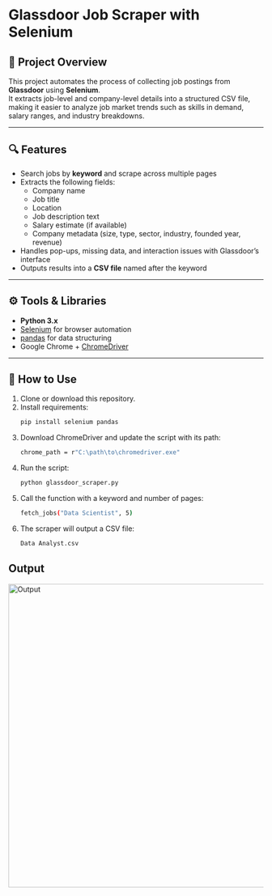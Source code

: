 # Glassdoor Job Scraper with Selenium

## 📌 Project Overview
This project automates the process of collecting job postings from **Glassdoor** using **Selenium**.  
It extracts job-level and company-level details into a structured CSV file, making it easier to analyze job market trends such as skills in demand, salary ranges, and industry breakdowns.

---

## 🔍 Features
- Search jobs by **keyword** and scrape across multiple pages  
- Extracts the following fields:
  - Company name  
  - Job title  
  - Location  
  - Job description text  
  - Salary estimate (if available)  
  - Company metadata (size, type, sector, industry, founded year, revenue)  
- Handles pop-ups, missing data, and interaction issues with Glassdoor’s interface  
- Outputs results into a **CSV file** named after the keyword  

---

## ⚙️ Tools & Libraries
- **Python 3.x**  
- [Selenium](https://www.selenium.dev/) for browser automation  
- [pandas](https://pandas.pydata.org/) for data structuring  
- Google Chrome + [ChromeDriver](https://sites.google.com/chromium.org/driver/)  

---

## 🚀 How to Use
1. Clone or download this repository.  
2. Install requirements:  
   ```bash
   pip install selenium pandas
3. Download ChromeDriver and update the script with its path:
   ```bash
   chrome_path = r"C:\path\to\chromedriver.exe"
4. Run the script:
   ```bash
   python glassdoor_scraper.py
5. Call the function with a keyword and number of pages:
   ```bash
   fetch_jobs("Data Scientist", 5)
6. The scraper will output a CSV file:
   ```bash
   Data Analyst.csv


## Output
<img src="https://imgur.com/r92kJKi.png" alt="Output" width="600"/>
   



